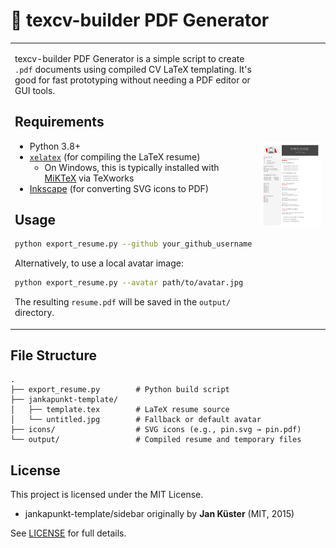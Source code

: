# 📄 texcv-builder PDF Generator

<table>
<tr>
<td>

texcv-builder PDF Generator is a simple script to create `.pdf` documents using compiled CV LaTeX templating. It's good for fast prototyping without needing a PDF editor or GUI tools.

## Requirements

- Python 3.8+
- [`xelatex`](https://www.tug.org/xetex/) (for compiling the LaTeX resume)  
  - On Windows, this is typically installed with [MiKTeX](https://miktex.org/) via TeXworks
- [Inkscape](https://inkscape.org/) (for converting SVG icons to PDF)

## Usage

```bash
python export_resume.py --github your_github_username
````

Alternatively, to use a local avatar image:

```bash
python export_resume.py --avatar path/to/avatar.jpg
```

The resulting `resume.pdf` will be saved in the `output/` directory.


</td>
<td align="right" width="370">

<img src="docs/resume.png" alt="Resume PDF preview" width="340"/>

</td>
</tr>
</table>


## File Structure

```
.
├── export_resume.py        # Python build script
├── jankapunkt-template/
│   ├── template.tex        # LaTeX resume source
│   └── untitled.jpg        # Fallback or default avatar
├── icons/                  # SVG icons (e.g., pin.svg → pin.pdf)
└── output/                 # Compiled resume and temporary files
```

## License

This project is licensed under the MIT License.

* jankapunkt-template/sidebar originally by **Jan Küster** (MIT, 2015)

See [LICENSE](./LICENSE) for full details.